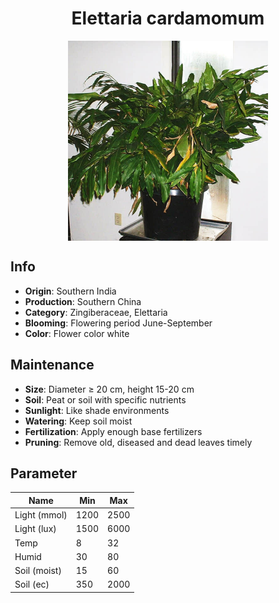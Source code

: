 <h1 align='center'>Elettaria cardamomum</h1>
<p align="center">
    <img 
        align='center'
        width='320'
        src="../images/elettaria cardamomum.png" 
        alt='Elettaria cardamomum' />
</p>

## Info

 - **Origin**: Southern India
 - **Production**: Southern China
 - **Category**: Zingiberaceae, Elettaria
 - **Blooming**: Flowering period June-September
 - **Color**: Flower color white

## Maintenance

 - **Size**: Diameter ≥ 20 cm, height 15-20 cm
 - **Soil**: Peat or soil with specific nutrients
 - **Sunlight**: Like shade environments
 - **Watering**: Keep soil moist
 - **Fertilization**: Apply enough base fertilizers
 - **Pruning**: Remove old, diseased and dead leaves timely

## Parameter

| Name         | Min  | Max   |
|--------------|------|-------|
| Light (mmol) | 1200 | 2500  |
| Light (lux)  | 1500 | 6000 |
| Temp         | 8    | 32    |
| Humid        | 30   | 80    |
| Soil (moist) | 15   | 60    |
| Soil (ec)    | 350  | 2000  |